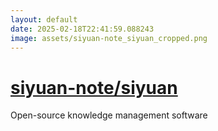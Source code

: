 ```yaml
---
layout: default
date: 2025-02-18T22:41:59.088243
image: assets/siyuan-note_siyuan_cropped.png
---
```


# [siyuan-note/siyuan](https://github.com/siyuan-note/siyuan)

Open-source knowledge management software
